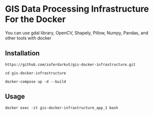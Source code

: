 # GIS Data Processing Infrastructure For the Docker
You can use gdal library, OpenCV, Shapely, Pillow, Numpy, Pandas, and other tools  with docker

## Installation

```
https://github.com/zaferdurkut/gis-docker-infrastructure.git
```
```
cd gis-docker-infrastructure
```
```
docker-compose up -d --build
```
## Usage
```
docker exec -it gis-docker-infrastructure_app_1 bash
```
